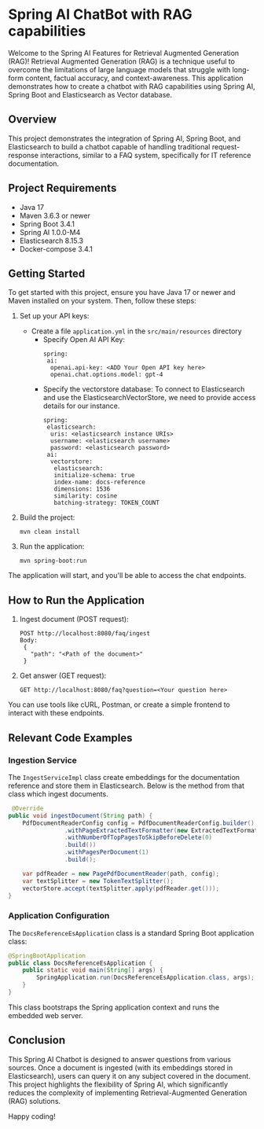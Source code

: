 # Spring AI ChatBot with RAG capabilities

Welcome to the Spring AI Features for Retrieval Augmented Generation (RAG)! Retrieval Augmented Generation (RAG) is a 
technique useful to overcome the limitations of large language models that struggle with long-form content, factual accuracy, 
and context-awareness. This application demonstrates how to create a chatbot with RAG capabilities using Spring AI, Spring Boot 
and Elasticsearch as Vector database. 

## Overview

This project demonstrates the integration of Spring AI, Spring Boot, and Elasticsearch to build a chatbot 
capable of handling traditional request-response interactions, similar to a FAQ system, specifically for 
IT reference documentation.

## Project Requirements

- Java 17
- Maven 3.6.3 or newer
- Spring Boot 3.4.1
- Spring AI 1.0.0-M4
- Elasticsearch 8.15.3
- Docker-compose 3.4.1

## Getting Started

To get started with this project, ensure you have Java 17 or newer and Maven installed on your system. Then, follow these steps:

1. Set up your API keys:
    - Create a file `application.yml` in the `src/main/resources` directory
        - Specify Open AI API Key:
          ```
          spring:
           ai:
            openai.api-key: <ADD Your Open API key here>
            openai.chat.options.model: gpt-4
           ```
        - Specify the vectorstore database: To connect to Elasticsearch and use the ElasticsearchVectorStore, we need to 
          provide access details for our instance.
          ```
          spring:
           elasticsearch:
            uris: <elasticsearch instance URIs>
            username: <elasticsearch username>
            password: <elasticsearch password>
           ai:
            vectorstore:
             elasticsearch:
             initialize-schema: true
             index-name: docs-reference
             dimensions: 1536
             similarity: cosine
             batching-strategy: TOKEN_COUNT
          ```  

2. Build the project:
   ```
   mvn clean install
   ```

3. Run the application:
   ```
   mvn spring-boot:run
   ```

The application will start, and you'll be able to access the chat endpoints.

## How to Run the Application

1. Ingest document (POST request):
   ```
   POST http://localhost:8080/faq/ingest
   Body:
    {
      "path": "<Path of the document>"
    }
   ```

2. Get answer (GET request):
   ```
   GET http://localhost:8080/faq?question=<Your question here>
   ```

You can use tools like cURL, Postman, or create a simple frontend to interact with these endpoints.

## Relevant Code Examples

### Ingestion Service

The `IngestServiceImpl` class create embeddings for the documentation reference and store them in Elasticsearch. 
Below is the method from that class which ingest documents.

```java
 @Override
public void ingestDocument(String path) {
    PdfDocumentReaderConfig config = PdfDocumentReaderConfig.builder()
                .withPageExtractedTextFormatter(new ExtractedTextFormatter.Builder().withNumberOfBottomTextLinesToDelete(0)
                .withNumberOfTopPagesToSkipBeforeDelete(0)
                .build())
                .withPagesPerDocument(1)
                .build();

    var pdfReader = new PagePdfDocumentReader(path, config);
    var textSplitter = new TokenTextSplitter();
    vectorStore.accept(textSplitter.apply(pdfReader.get()));
}
```

### Application Configuration

The `DocsReferenceEsApplication` class is a standard Spring Boot application class:

```java
@SpringBootApplication
public class DocsReferenceEsApplication {
    public static void main(String[] args) {
        SpringApplication.run(DocsReferenceEsApplication.class, args);
    }
}
```

This class bootstraps the Spring application context and runs the embedded web server.

## Conclusion

This Spring AI Chatbot is designed to answer questions from various sources. Once a document is ingested 
(with its embeddings stored in Elasticsearch), users can query it on any subject covered in the document. 
This project highlights the flexibility of Spring AI, which significantly reduces the complexity of 
implementing Retrieval-Augmented Generation (RAG) solutions. 

Happy coding!
